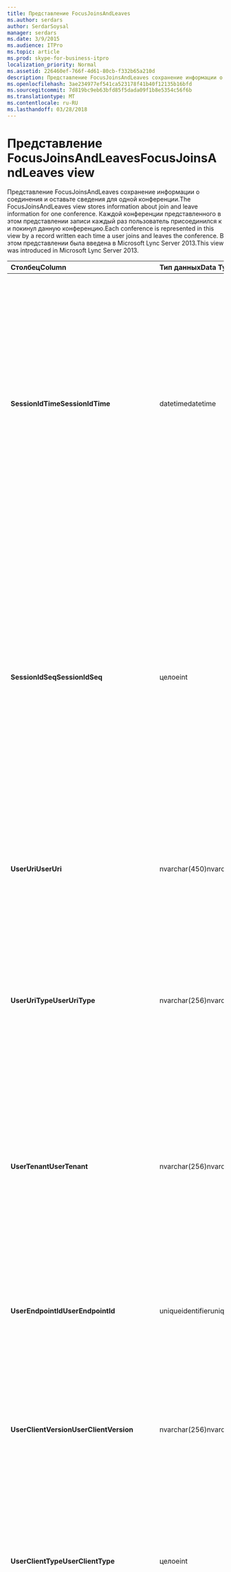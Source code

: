 ```yaml
---
title: Представление FocusJoinsAndLeaves
ms.author: serdars
author: SerdarSoysal
manager: serdars
ms.date: 3/9/2015
ms.audience: ITPro
ms.topic: article
ms.prod: skype-for-business-itpro
localization_priority: Normal
ms.assetid: 226460ef-766f-4d61-80cb-f332b65a210d
description: Представление FocusJoinsAndLeaves сохранение информации о соединения и оставьте сведения для одной конференции. Каждой конференции представленного в этом представлении записи каждый раз пользователь присоединился к и покинул данную конференцию. В этом представлении была введена в Microsoft Lync Server 2013.
ms.openlocfilehash: 3ae234977ef541ca523178f41b40f12135b16bfd
ms.sourcegitcommit: 7d819bc9eb63bfd85f5dada09f1b8e5354c56f6b
ms.translationtype: MT
ms.contentlocale: ru-RU
ms.lasthandoff: 03/28/2018
---
```

# <a name="focusjoinsandleaves-view"></a><span data-ttu-id="e0708-105">Представление FocusJoinsAndLeaves</span><span class="sxs-lookup"><span data-stu-id="e0708-105">FocusJoinsAndLeaves view</span></span>
 
<span data-ttu-id="e0708-106">Представление FocusJoinsAndLeaves сохранение информации о соединения и оставьте сведения для одной конференции.</span><span class="sxs-lookup"><span data-stu-id="e0708-106">The FocusJoinsAndLeaves view stores information about join and leave information for one conference.</span></span> <span data-ttu-id="e0708-107">Каждой конференции представленного в этом представлении записи каждый раз пользователь присоединился к и покинул данную конференцию.</span><span class="sxs-lookup"><span data-stu-id="e0708-107">Each conference is represented in this view by a record written each time a user joins and leaves the conference.</span></span> <span data-ttu-id="e0708-108">В этом представлении была введена в Microsoft Lync Server 2013.</span><span class="sxs-lookup"><span data-stu-id="e0708-108">This view was introduced in Microsoft Lync Server 2013.</span></span>
  
|<span data-ttu-id="e0708-109">**Столбец**</span><span class="sxs-lookup"><span data-stu-id="e0708-109">**Column**</span></span>|<span data-ttu-id="e0708-110">**Тип данных**</span><span class="sxs-lookup"><span data-stu-id="e0708-110">**Data Type**</span></span>|<span data-ttu-id="e0708-111">**Сведения**</span><span class="sxs-lookup"><span data-stu-id="e0708-111">**Details**</span></span>|
|:-----|:-----|:-----|
|<span data-ttu-id="e0708-112">**SessionIdTime**</span><span class="sxs-lookup"><span data-stu-id="e0708-112">**SessionIdTime**</span></span> <br/> |<span data-ttu-id="e0708-113">datetime</span><span class="sxs-lookup"><span data-stu-id="e0708-113">datetime</span></span>  <br/> |<span data-ttu-id="e0708-114">Время создания экземпляра конференции.</span><span class="sxs-lookup"><span data-stu-id="e0708-114">Time of conference instance.</span></span> <span data-ttu-id="e0708-115">Используется совместно с SessionIdSeq для уникальной идентификации экземпляра конференции.</span><span class="sxs-lookup"><span data-stu-id="e0708-115">Used in conjunction with SessionIdSeq to uniquely identify a conference instance.</span></span> <span data-ttu-id="e0708-116">В разделе [Таблица конференций в Скайп для Business Server 2015](conferences.md) для получения дополнительных сведений.</span><span class="sxs-lookup"><span data-stu-id="e0708-116">See the [Conferences table in Skype for Business Server 2015](conferences.md) for more information.</span></span> <br/> |
|<span data-ttu-id="e0708-117">**SessionIdSeq**</span><span class="sxs-lookup"><span data-stu-id="e0708-117">**SessionIdSeq**</span></span> <br/> |<span data-ttu-id="e0708-118">целое</span><span class="sxs-lookup"><span data-stu-id="e0708-118">int</span></span>  <br/> |<span data-ttu-id="e0708-119">Номер идентификатора для определения экземпляра в конференции.</span><span class="sxs-lookup"><span data-stu-id="e0708-119">ID number to identify the conference instance.</span></span> <span data-ttu-id="e0708-120">Используется в сочетании с SessionIdTime для уникальной идентификации экземпляра конференции.</span><span class="sxs-lookup"><span data-stu-id="e0708-120">Used in conjunction with SessionIdTime to uniquely identify a conference instance.</span></span> <span data-ttu-id="e0708-121">В разделе [Таблица конференций в Скайп для Business Server 2015](conferences.md) для получения дополнительных сведений.</span><span class="sxs-lookup"><span data-stu-id="e0708-121">See the [Conferences table in Skype for Business Server 2015](conferences.md) for more information.</span></span> <br/> |
|<span data-ttu-id="e0708-122">**UserUri**</span><span class="sxs-lookup"><span data-stu-id="e0708-122">**UserUri**</span></span> <br/> |<span data-ttu-id="e0708-123">nvarchar(450)</span><span class="sxs-lookup"><span data-stu-id="e0708-123">nvarchar(450)</span></span>  <br/> |<span data-ttu-id="e0708-124">URI пользователя, сведения о подключении или отключении от конференции были записаны.</span><span class="sxs-lookup"><span data-stu-id="e0708-124">URI of the user whose conference join/leave information was captured.</span></span>  <br/> |
|<span data-ttu-id="e0708-125">**UserUriType**</span><span class="sxs-lookup"><span data-stu-id="e0708-125">**UserUriType**</span></span> <br/> |<span data-ttu-id="e0708-126">nvarchar(256)</span><span class="sxs-lookup"><span data-stu-id="e0708-126">nvarchar(256)</span></span>  <br/> |<span data-ttu-id="e0708-127">Тип URI пользователя, сведения о подключении или отключении от конференции были записаны.</span><span class="sxs-lookup"><span data-stu-id="e0708-127">Type of URI of the user whose conference join/leave information was captured.</span></span> <span data-ttu-id="e0708-128">В [таблице UriTypes](uritypes.md) для получения дополнительных сведений см.</span><span class="sxs-lookup"><span data-stu-id="e0708-128">See the [UriTypes table](uritypes.md) for more information.</span></span> <br/> |
|<span data-ttu-id="e0708-129">**UserTenant**</span><span class="sxs-lookup"><span data-stu-id="e0708-129">**UserTenant**</span></span> <br/> |<span data-ttu-id="e0708-130">nvarchar(256)</span><span class="sxs-lookup"><span data-stu-id="e0708-130">nvarchar(256)</span></span>  <br/> |<span data-ttu-id="e0708-131">Клиент пользователя, сведения о подключении или отключении от конференции были записаны.</span><span class="sxs-lookup"><span data-stu-id="e0708-131">Tenant of the user whose conference join/leave information was captured.</span></span> <span data-ttu-id="e0708-132">В [таблице клиентов](tenants.md) для получения дополнительных сведений см.</span><span class="sxs-lookup"><span data-stu-id="e0708-132">See the [Tenants table](tenants.md) for more information.</span></span> <br/> |
|<span data-ttu-id="e0708-133">**UserEndpointId**</span><span class="sxs-lookup"><span data-stu-id="e0708-133">**UserEndpointId**</span></span> <br/> |<span data-ttu-id="e0708-134">uniqueidentifier</span><span class="sxs-lookup"><span data-stu-id="e0708-134">uniqueidentifier</span></span>  <br/> |<span data-ttu-id="e0708-135">Уникальный идентификатор пользователя, чьи сведения о подключении или отключении от конференции были записаны.</span><span class="sxs-lookup"><span data-stu-id="e0708-135">Unique identifier of the user whose conference join/leave information was captured.</span></span>  <br/> |
|<span data-ttu-id="e0708-136">**UserClientVersion**</span><span class="sxs-lookup"><span data-stu-id="e0708-136">**UserClientVersion**</span></span> <br/> |<span data-ttu-id="e0708-137">nvarchar(256)</span><span class="sxs-lookup"><span data-stu-id="e0708-137">nvarchar(256)</span></span>  <br/> |<span data-ttu-id="e0708-138">Версия клиента пользователя, сведения о подключении или отключении от конференции были записаны.</span><span class="sxs-lookup"><span data-stu-id="e0708-138">Version of client used by the user whose conference join/leave information was captured.</span></span>  <br/> |
|<span data-ttu-id="e0708-139">**UserClientType**</span><span class="sxs-lookup"><span data-stu-id="e0708-139">**UserClientType**</span></span> <br/> |<span data-ttu-id="e0708-140">целое</span><span class="sxs-lookup"><span data-stu-id="e0708-140">int</span></span>  <br/> |<span data-ttu-id="e0708-141">Клиент пользователя, сведения о подключении или отключении от конференции были записаны.</span><span class="sxs-lookup"><span data-stu-id="e0708-141">Client used by the user whose conference join/leave information was captured.</span></span> <span data-ttu-id="e0708-142">[Таблица useragentdef](useragentdef.md) Дополнительные сведения см.</span><span class="sxs-lookup"><span data-stu-id="e0708-142">See [UserAgentDef table](useragentdef.md) for more details.</span></span> <br/> |
|<span data-ttu-id="e0708-143">**UserClientCategory**</span><span class="sxs-lookup"><span data-stu-id="e0708-143">**UserClientCategory**</span></span> <br/> |<span data-ttu-id="e0708-144">nvarchar(64)</span><span class="sxs-lookup"><span data-stu-id="e0708-144">nvarchar(64)</span></span>  <br/> |<span data-ttu-id="e0708-145">Имя категории клиента, используемого пользователем, сведения о подключении или отключении от конференции были записаны.</span><span class="sxs-lookup"><span data-stu-id="e0708-145">Name of the category of the client used by the user whose conference join/leave information was captured.</span></span>  <br/> |
|<span data-ttu-id="e0708-146">**FocusUserInstance**</span><span class="sxs-lookup"><span data-stu-id="e0708-146">**FocusUserInstance**</span></span> <br/> |<span data-ttu-id="e0708-147">целое</span><span class="sxs-lookup"><span data-stu-id="e0708-147">int</span></span>  <br/> ||
|<span data-ttu-id="e0708-148">**IsuserInternal**</span><span class="sxs-lookup"><span data-stu-id="e0708-148">**IsuserInternal**</span></span> <br/> |<span data-ttu-id="e0708-149">бит</span><span class="sxs-lookup"><span data-stu-id="e0708-149">bit</span></span>  <br/> |<span data-ttu-id="e0708-150">Разряд, указывающий, является ли пользователь внутренним или нет.</span><span class="sxs-lookup"><span data-stu-id="e0708-150">Bit that represents whether the user is an internal user or not.</span></span>  <br/> |
|<span data-ttu-id="e0708-151">**DialogSessionIdTime**</span><span class="sxs-lookup"><span data-stu-id="e0708-151">**DialogSessionIdTime**</span></span> <br/> |<span data-ttu-id="e0708-152">datetime</span><span class="sxs-lookup"><span data-stu-id="e0708-152">datetime</span></span>  <br/> |<span data-ttu-id="e0708-153">Время запроса сеанса.</span><span class="sxs-lookup"><span data-stu-id="e0708-153">Time of session request.</span></span> <span data-ttu-id="e0708-154">Используется совместно с SessionIdSeq для уникальной идентификации сеанса.</span><span class="sxs-lookup"><span data-stu-id="e0708-154">Used in conjunction with SessionIdSeq to uniquely identify a session.</span></span> <span data-ttu-id="e0708-155">В разделе [диалоговых окон в таблице в Скайп для Business Server 2015](dialogs.md) для получения дополнительных сведений.</span><span class="sxs-lookup"><span data-stu-id="e0708-155">See the [Dialogs table in Skype for Business Server 2015](dialogs.md) for more information.</span></span> <br/> |
|<span data-ttu-id="e0708-156">**DialogSessionIdSeq**</span><span class="sxs-lookup"><span data-stu-id="e0708-156">**DialogSessionIdSeq**</span></span> <br/> |<span data-ttu-id="e0708-157">целое</span><span class="sxs-lookup"><span data-stu-id="e0708-157">int</span></span>  <br/> |<span data-ttu-id="e0708-158">Если пользователь вошел в систему на нескольких компьютерах или устройствах в то же время, параметр UserInstance используется для уникальной идентификации комбинации пользователя и устройства.</span><span class="sxs-lookup"><span data-stu-id="e0708-158">If a user is logged on at multiple computers or devices at the same time, UserInstance is used to uniquely identify the user/device combination.</span></span>  <br/> |
|<span data-ttu-id="e0708-159">**DialogId**</span><span class="sxs-lookup"><span data-stu-id="e0708-159">**DialogId**</span></span> <br/> |<span data-ttu-id="e0708-160">varchar(775)</span><span class="sxs-lookup"><span data-stu-id="e0708-160">varchar(775)</span></span>  <br/> |<span data-ttu-id="e0708-161">Диалоговое окно идентификатор сеанса по протоколу SIP.</span><span class="sxs-lookup"><span data-stu-id="e0708-161">SIP dialog ID of the session.</span></span> <span data-ttu-id="e0708-162">Имеет формат: диалоговое окно, из тега; для тега.</span><span class="sxs-lookup"><span data-stu-id="e0708-162">The format is: dialog;from-tag;to-tag.</span></span>  <br/> |
|<span data-ttu-id="e0708-163">**UserJoinTime**</span><span class="sxs-lookup"><span data-stu-id="e0708-163">**UserJoinTime**</span></span> <br/> |<span data-ttu-id="e0708-164">datetime</span><span class="sxs-lookup"><span data-stu-id="e0708-164">datetime</span></span>  <br/> |<span data-ttu-id="e0708-165">Время, когда пользователь присоединился к конференции.</span><span class="sxs-lookup"><span data-stu-id="e0708-165">Time that the user joined the conference.</span></span>  <br/> |
|<span data-ttu-id="e0708-166">**UserLeaveTime**</span><span class="sxs-lookup"><span data-stu-id="e0708-166">**UserLeaveTime**</span></span> <br/> |<span data-ttu-id="e0708-167">datetime</span><span class="sxs-lookup"><span data-stu-id="e0708-167">datetime</span></span>  <br/> |<span data-ttu-id="e0708-168">Время, которое пользователь покинул конференцию.</span><span class="sxs-lookup"><span data-stu-id="e0708-168">Time that the user left the conference.</span></span>  <br/> |
|<span data-ttu-id="e0708-169">**UserRole**</span><span class="sxs-lookup"><span data-stu-id="e0708-169">**UserRole**</span></span> <br/> |<span data-ttu-id="e0708-170">nvarchar(256)</span><span class="sxs-lookup"><span data-stu-id="e0708-170">nvarchar(256)</span></span>  <br/> |<span data-ttu-id="e0708-171">Роль пользователя в конференции, например выступающий или участник.</span><span class="sxs-lookup"><span data-stu-id="e0708-171">User's role in the conference, such as Presenter or Attendee.</span></span>  <br/> |
   

